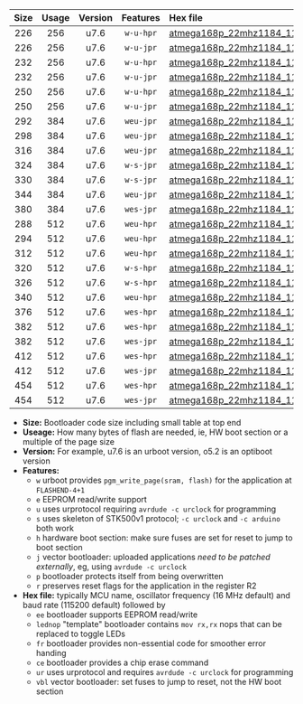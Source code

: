 |Size|Usage|Version|Features|Hex file|
|:-:|:-:|:-:|:-:|:--|
|226|256|u7.6|`w-u-hpr`|[atmega168p_22mhz1184_115200bps_ur.hex](https://raw.githubusercontent.com/stefanrueger/urboot/main/atmega168p_22mhz1184_115200bps_ur.hex)|
|226|256|u7.6|`w-u-jpr`|[atmega168p_22mhz1184_115200bps_ur_vbl.hex](https://raw.githubusercontent.com/stefanrueger/urboot/main/atmega168p_22mhz1184_115200bps_ur_vbl.hex)|
|232|256|u7.6|`w-u-hpr`|[atmega168p_22mhz1184_115200bps_lednop_ur.hex](https://raw.githubusercontent.com/stefanrueger/urboot/main/atmega168p_22mhz1184_115200bps_lednop_ur.hex)|
|232|256|u7.6|`w-u-jpr`|[atmega168p_22mhz1184_115200bps_lednop_ur_vbl.hex](https://raw.githubusercontent.com/stefanrueger/urboot/main/atmega168p_22mhz1184_115200bps_lednop_ur_vbl.hex)|
|250|256|u7.6|`w-u-hpr`|[atmega168p_22mhz1184_115200bps_lednop_fr_ur.hex](https://raw.githubusercontent.com/stefanrueger/urboot/main/atmega168p_22mhz1184_115200bps_lednop_fr_ur.hex)|
|250|256|u7.6|`w-u-jpr`|[atmega168p_22mhz1184_115200bps_lednop_fr_ur_vbl.hex](https://raw.githubusercontent.com/stefanrueger/urboot/main/atmega168p_22mhz1184_115200bps_lednop_fr_ur_vbl.hex)|
|292|384|u7.6|`weu-jpr`|[atmega168p_22mhz1184_115200bps_ee_ur_vbl.hex](https://raw.githubusercontent.com/stefanrueger/urboot/main/atmega168p_22mhz1184_115200bps_ee_ur_vbl.hex)|
|298|384|u7.6|`weu-jpr`|[atmega168p_22mhz1184_115200bps_ee_lednop_ur_vbl.hex](https://raw.githubusercontent.com/stefanrueger/urboot/main/atmega168p_22mhz1184_115200bps_ee_lednop_ur_vbl.hex)|
|316|384|u7.6|`weu-jpr`|[atmega168p_22mhz1184_115200bps_ee_lednop_fr_ur_vbl.hex](https://raw.githubusercontent.com/stefanrueger/urboot/main/atmega168p_22mhz1184_115200bps_ee_lednop_fr_ur_vbl.hex)|
|324|384|u7.6|`w-s-jpr`|[atmega168p_22mhz1184_115200bps_vbl.hex](https://raw.githubusercontent.com/stefanrueger/urboot/main/atmega168p_22mhz1184_115200bps_vbl.hex)|
|330|384|u7.6|`w-s-jpr`|[atmega168p_22mhz1184_115200bps_lednop_vbl.hex](https://raw.githubusercontent.com/stefanrueger/urboot/main/atmega168p_22mhz1184_115200bps_lednop_vbl.hex)|
|344|384|u7.6|`weu-jpr`|[atmega168p_22mhz1184_115200bps_ee_lednop_fr_ce_ur_vbl.hex](https://raw.githubusercontent.com/stefanrueger/urboot/main/atmega168p_22mhz1184_115200bps_ee_lednop_fr_ce_ur_vbl.hex)|
|380|384|u7.6|`wes-jpr`|[atmega168p_22mhz1184_115200bps_ee_vbl.hex](https://raw.githubusercontent.com/stefanrueger/urboot/main/atmega168p_22mhz1184_115200bps_ee_vbl.hex)|
|288|512|u7.6|`weu-hpr`|[atmega168p_22mhz1184_115200bps_ee_ur.hex](https://raw.githubusercontent.com/stefanrueger/urboot/main/atmega168p_22mhz1184_115200bps_ee_ur.hex)|
|294|512|u7.6|`weu-hpr`|[atmega168p_22mhz1184_115200bps_ee_lednop_ur.hex](https://raw.githubusercontent.com/stefanrueger/urboot/main/atmega168p_22mhz1184_115200bps_ee_lednop_ur.hex)|
|312|512|u7.6|`weu-hpr`|[atmega168p_22mhz1184_115200bps_ee_lednop_fr_ur.hex](https://raw.githubusercontent.com/stefanrueger/urboot/main/atmega168p_22mhz1184_115200bps_ee_lednop_fr_ur.hex)|
|320|512|u7.6|`w-s-hpr`|[atmega168p_22mhz1184_115200bps.hex](https://raw.githubusercontent.com/stefanrueger/urboot/main/atmega168p_22mhz1184_115200bps.hex)|
|326|512|u7.6|`w-s-hpr`|[atmega168p_22mhz1184_115200bps_lednop.hex](https://raw.githubusercontent.com/stefanrueger/urboot/main/atmega168p_22mhz1184_115200bps_lednop.hex)|
|340|512|u7.6|`weu-hpr`|[atmega168p_22mhz1184_115200bps_ee_lednop_fr_ce_ur.hex](https://raw.githubusercontent.com/stefanrueger/urboot/main/atmega168p_22mhz1184_115200bps_ee_lednop_fr_ce_ur.hex)|
|376|512|u7.6|`wes-hpr`|[atmega168p_22mhz1184_115200bps_ee.hex](https://raw.githubusercontent.com/stefanrueger/urboot/main/atmega168p_22mhz1184_115200bps_ee.hex)|
|382|512|u7.6|`wes-hpr`|[atmega168p_22mhz1184_115200bps_ee_lednop.hex](https://raw.githubusercontent.com/stefanrueger/urboot/main/atmega168p_22mhz1184_115200bps_ee_lednop.hex)|
|382|512|u7.6|`wes-jpr`|[atmega168p_22mhz1184_115200bps_ee_lednop_vbl.hex](https://raw.githubusercontent.com/stefanrueger/urboot/main/atmega168p_22mhz1184_115200bps_ee_lednop_vbl.hex)|
|412|512|u7.6|`wes-hpr`|[atmega168p_22mhz1184_115200bps_ee_lednop_fr.hex](https://raw.githubusercontent.com/stefanrueger/urboot/main/atmega168p_22mhz1184_115200bps_ee_lednop_fr.hex)|
|412|512|u7.6|`wes-jpr`|[atmega168p_22mhz1184_115200bps_ee_lednop_fr_vbl.hex](https://raw.githubusercontent.com/stefanrueger/urboot/main/atmega168p_22mhz1184_115200bps_ee_lednop_fr_vbl.hex)|
|454|512|u7.6|`wes-hpr`|[atmega168p_22mhz1184_115200bps_ee_lednop_fr_ce.hex](https://raw.githubusercontent.com/stefanrueger/urboot/main/atmega168p_22mhz1184_115200bps_ee_lednop_fr_ce.hex)|
|454|512|u7.6|`wes-jpr`|[atmega168p_22mhz1184_115200bps_ee_lednop_fr_ce_vbl.hex](https://raw.githubusercontent.com/stefanrueger/urboot/main/atmega168p_22mhz1184_115200bps_ee_lednop_fr_ce_vbl.hex)|

- **Size:** Bootloader code size including small table at top end
- **Useage:** How many bytes of flash are needed, ie, HW boot section or a multiple of the page size
- **Version:** For example, u7.6 is an urboot version, o5.2 is an optiboot version
- **Features:**
  + `w` urboot provides `pgm_write_page(sram, flash)` for the application at `FLASHEND-4+1`
  + `e` EEPROM read/write support
  + `u` uses urprotocol requiring `avrdude -c urclock` for programming
  + `s` uses skeleton of STK500v1 protocol; `-c urclock` and `-c arduino` both work
  + `h` hardware boot section: make sure fuses are set for reset to jump to boot section
  + `j` vector bootloader: uploaded applications *need to be patched externally*, eg, using `avrdude -c urclock`
  + `p` bootloader protects itself from being overwritten
  + `r` preserves reset flags for the application in the register R2
- **Hex file:** typically MCU name, oscillator frequency (16 MHz default) and baud rate (115200 default) followed by
  + `ee` bootloader supports EEPROM read/write
  + `lednop` "template" bootloader contains `mov rx,rx` nops that can be replaced to toggle LEDs
  + `fr` bootloader provides non-essential code for smoother error handing
  + `ce` bootloader provides a chip erase command
  + `ur` uses urprotocol and requires `avrdude -c urclock` for programming
  + `vbl` vector bootloader: set fuses to jump to reset, not the HW boot section
